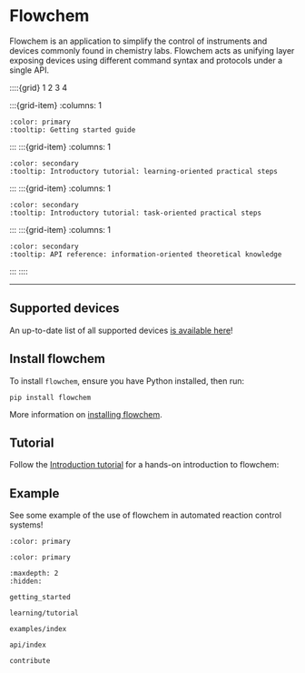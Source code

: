 # Flowchem

Flowchem is an application to simplify the control of instruments and devices commonly found in chemistry labs.
Flowchem acts as unifying layer exposing devices using different command syntax and protocols under a single API.

<!--
See https://sphinx-design.readthedocs.io/en/latest/grids.html and https://getbootstrap.com/docs/5.0/layout/grid/
-->
::::{grid} 1 2 3 4

:::{grid-item}
:columns: 1

```{button-ref} getting_started
:color: primary
:tooltip: Getting started guide
```
:::
:::{grid-item}
:columns: 1

```{button-ref} learning/tutorial
:color: secondary
:tooltip: Introductory tutorial: learning-oriented practical steps
```
:::
:::{grid-item}
:columns: 1

```{button-ref} examples/index
:color: secondary
:tooltip: Introductory tutorial: task-oriented practical steps
```
:::
:::{grid-item}
:columns: 1

```{button-ref} api/index
:color: secondary
:tooltip: API reference: information-oriented theoretical knowledge
```
:::
::::

---

## Supported devices
An up-to-date list of all supported devices [is available here](devices/supported_devices)!

## Install flowchem
To install `flowchem`, ensure you have Python installed, then run:
```shell
pip install flowchem
```
More information on [installing flowchem](./getting_started.md).

## Tutorial
Follow the [Introduction tutorial](./learning/tutorial.md) for a hands-on introduction to flowchem:


## Example
See some example of the use of flowchem in automated reaction control systems!

```{button-ref} Example 1
:color: primary
```
```{button-ref} Example 2
:color: primary
```

<!--
TODO: add ref to paper once out.
## Citation
If you use flowchem for your paper, please remember to cite it!
-->

```{toctree}
:maxdepth: 2
:hidden:

getting_started

learning/tutorial

examples/index

api/index

contribute

```

